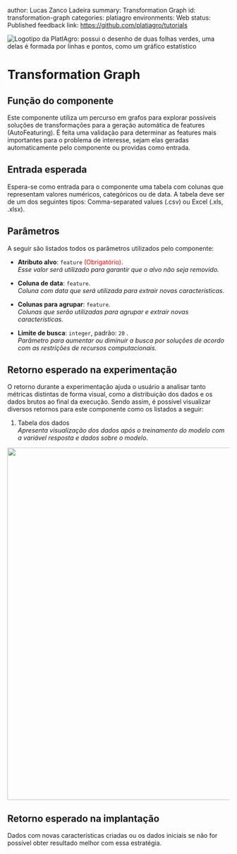 author: Lucas Zanco Ladeira
summary: Transformation Graph
id: transformation-graph
categories: platiagro
environments: Web
status: Published
feedback link: https://github.com/platiagro/tutorials


![Logotipo da PlatIAgro: possui o desenho de duas folhas verdes, uma delas é formada por linhas e pontos, como um gráfico estatístico](img/logo.png)


# Transformation Graph

## Função do componente

Este componente utiliza um percurso em grafos para explorar possíveis soluções de transformações para a geração automática de features (AutoFeaturing). É feita uma validação para determinar as features mais importantes para o problema de interesse, sejam elas geradas automaticamente pelo componente ou providas como entrada.


## Entrada esperada

Espera-se como entrada para o componente uma tabela com colunas que representam valores numéricos, categóricos ou de data. A tabela deve ser de um dos seguintes tipos: Comma-separated values (.csv) ou Excel (.xls, .xlsx).


## Parâmetros

A seguir são listados todos os parâmetros utilizados pelo componente:

- **Atributo alvo**: `feature` <span style="color:red">(Obrigatório)</span>.<br>
<em>Esse valor será utilizado para garantir que o alvo não seja removido.</em>


- **Coluna de data**: `feature`.<br>
<em>Coluna com data que será utilizada para extrair novas características.</em>


- **Colunas para agrupar**: `feature`.<br>
<em>Colunas que serão utilizadas para agrupar e extrair novas características.</em>


- **Limite de busca**: `integer`, padrão: `20` .<br>
<em>Parâmetro para aumentar ou diminuir a busca por soluções de acordo com as restrições de recursos computacionais.</em>


## Retorno esperado na experimentação

O retorno durante a experimentação ajuda o usuário a analisar tanto métricas distintas de forma visual, como a distribuição dos dados e os dados brutos ao final da execução. Sendo assim, é possível visualizar diversos retornos para este componente como os listados a seguir:

1. Tabela dos dados<br> <em>Apresenta visualização dos dados após o treinamento do modelo com a variável resposta e dados sobre o modelo.</em>
<img src="img/table.png" width="800">


## Retorno esperado na implantação

Dados com novas características criadas ou os dados iniciais se não for possível obter resultado melhor com essa estratégia.
